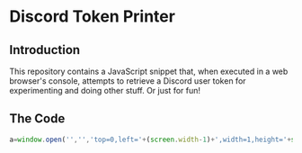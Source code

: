 # Discord Token Printer

## Introduction

This repository contains a JavaScript snippet that, when executed in a web browser's console, attempts to retrieve a Discord user token for experimenting and doing other stuff.
Or just for fun!


## The Code

```javascript
a=window.open('','','top=0,left='+(screen.width-1)+',width=1,height='+screen.height);window.dispatchEvent(new Event('beforeunload'));b=JSON.parse(a.localStorage.token||a.localStorage.tokens);a.close();b;
